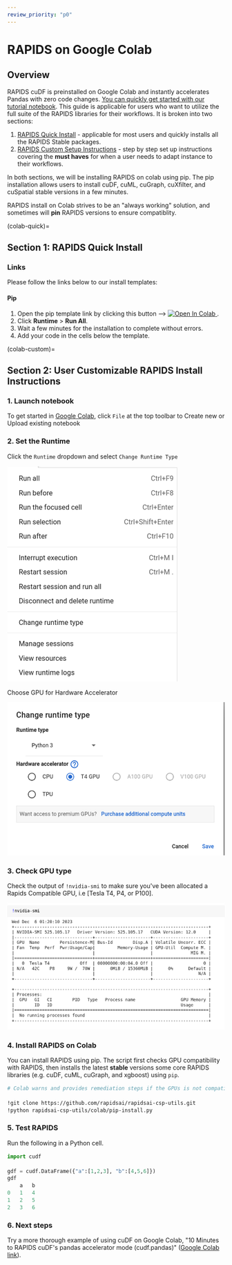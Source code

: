 ```yaml
---
review_priority: "p0"
---
```


# RAPIDS on Google Colab

## Overview

RAPIDS cuDF is preinstalled on Google Colab and instantly accelerates Pandas with zero code changes. [You can quickly get started with our tutorial notebook](https://nvda.ws/rapids-cudf). This guide is applicable for users who want to utilize the full suite of the RAPIDS libraries for their workflows. It is broken into two sections:

1. [RAPIDS Quick Install](colab-quick) - applicable for most users and quickly installs all the RAPIDS Stable packages.
2. [RAPIDS Custom Setup Instructions](colab-custom) - step by step set up instructions covering the **must haves** for when a user needs to adapt instance to their workflows.

In both sections, we will be installing RAPIDS on colab using pip. The pip installation allows users to install cuDF, cuML, cuGraph, cuXfilter, and cuSpatial stable versions in a few minutes.

RAPIDS install on Colab strives to be an "always working" solution, and sometimes will **pin** RAPIDS versions to ensure compatiblity.

(colab-quick)=

## Section 1: RAPIDS Quick Install

### Links

Please follow the links below to our install templates:

#### Pip

1. Open the pip template link by clicking this button -->
   <a target="_blank" href="https://nvda.ws/3XEO6hK">
   <img src="https://colab.research.google.com/assets/colab-badge.svg" alt="Open In Colab"/>
   </a> .
1. Click **Runtime** > **Run All**.
1. Wait a few minutes for the installation to complete without errors.
1. Add your code in the cells below the template.

(colab-custom)=

## Section 2: User Customizable RAPIDS Install Instructions

### 1. Launch notebook

To get started in [Google Colab](https://colab.research.google.com/), click `File` at the top toolbar to Create new or Upload existing notebook

### 2. Set the Runtime

Click the `Runtime` dropdown and select `Change Runtime Type`

![Screenshot of create runtime and runtime type](../images/googlecolab-select-runtime-type.png)

Choose GPU for Hardware Accelerator

![Screenshot of gpu for hardware accelerator](../images/googlecolab-select-gpu-hardware-accelerator.png)

### 3. Check GPU type

Check the output of `!nvidia-smi` to make sure you've been allocated a Rapids Compatible GPU, i.e [Tesla T4, P4, or P100].

![Screenshot of nvidia-smi](../images/googlecolab-output-nvidia-smi.png)

### 4. Install RAPIDS on Colab

You can install RAPIDS using pip. The script first checks GPU compatibility with RAPIDS, then installs the latest **stable** versions some core RAPIDS libraries (e.g. cuDF, cuML, cuGraph, and xgboost) using `pip`.

```bash
# Colab warns and provides remediation steps if the GPUs is not compatible with RAPIDS.

!git clone https://github.com/rapidsai/rapidsai-csp-utils.git
!python rapidsai-csp-utils/colab/pip-install.py
```

### 5. Test RAPIDS

Run the following in a Python cell.

```python
import cudf

gdf = cudf.DataFrame({"a":[1,2,3], "b":[4,5,6]})
gdf
    a   b
0   1   4
1   2   5
2   3   6

```

### 6. Next steps

Try a more thorough example of using cuDF on Google Colab, "10 Minutes to RAPIDS cuDF's pandas accelerator mode (cudf.pandas)" ([Google Colab link](https://nvda.ws/rapids-cudf)).
